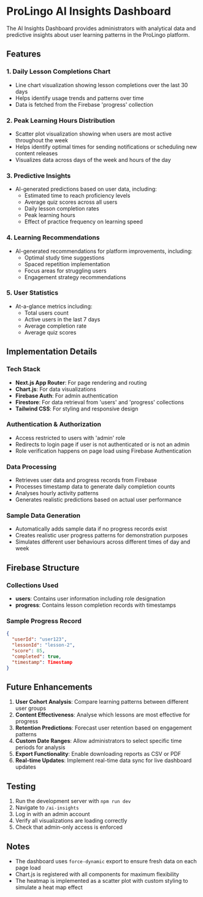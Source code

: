 # ProLingo AI Insights Dashboard

The AI Insights Dashboard provides administrators with analytical data and predictive insights about user learning patterns in the ProLingo platform.

## Features

### 1. Daily Lesson Completions Chart
- Line chart visualization showing lesson completions over the last 30 days
- Helps identify usage trends and patterns over time
- Data is fetched from the Firebase 'progress' collection

### 2. Peak Learning Hours Distribution
- Scatter plot visualization showing when users are most active throughout the week
- Helps identify optimal times for sending notifications or scheduling new content releases
- Visualizes data across days of the week and hours of the day

### 3. Predictive Insights
- AI-generated predictions based on user data, including:
  - Estimated time to reach proficiency levels
  - Average quiz scores across all users
  - Daily lesson completion rates
  - Peak learning hours
  - Effect of practice frequency on learning speed

### 4. Learning Recommendations
- AI-generated recommendations for platform improvements, including:
  - Optimal study time suggestions
  - Spaced repetition implementation
  - Focus areas for struggling users
  - Engagement strategy recommendations

### 5. User Statistics
- At-a-glance metrics including:
  - Total users count
  - Active users in the last 7 days
  - Average completion rate
  - Average quiz scores

## Implementation Details

### Tech Stack
- **Next.js App Router**: For page rendering and routing
- **Chart.js**: For data visualizations
- **Firebase Auth**: For admin authentication
- **Firestore**: For data retrieval from 'users' and 'progress' collections
- **Tailwind CSS**: For styling and responsive design

### Authentication & Authorization
- Access restricted to users with 'admin' role
- Redirects to login page if user is not authenticated or is not an admin
- Role verification happens on page load using Firebase Authentication

### Data Processing
- Retrieves user data and progress records from Firebase
- Processes timestamp data to generate daily completion counts
- Analyses hourly activity patterns
- Generates realistic predictions based on actual user performance

### Sample Data Generation
- Automatically adds sample data if no progress records exist
- Creates realistic user progress patterns for demonstration purposes
- Simulates different user behaviours across different times of day and week

## Firebase Structure

### Collections Used
- **users**: Contains user information including role designation
- **progress**: Contains lesson completion records with timestamps

### Sample Progress Record
```json
{
  "userId": "user123",
  "lessonId": "lesson-2",
  "score": 85,
  "completed": true,
  "timestamp": Timestamp
}
```

## Future Enhancements

1. **User Cohort Analysis**: Compare learning patterns between different user groups
2. **Content Effectiveness**: Analyse which lessons are most effective for progress
3. **Retention Predictions**: Forecast user retention based on engagement patterns
4. **Custom Date Ranges**: Allow administrators to select specific time periods for analysis
5. **Export Functionality**: Enable downloading reports as CSV or PDF
6. **Real-time Updates**: Implement real-time data sync for live dashboard updates

## Testing

1. Run the development server with `npm run dev`
2. Navigate to `/ai-insights`
3. Log in with an admin account
4. Verify all visualizations are loading correctly
5. Check that admin-only access is enforced

## Notes

- The dashboard uses `force-dynamic` export to ensure fresh data on each page load
- Chart.js is registered with all components for maximum flexibility
- The heatmap is implemented as a scatter plot with custom styling to simulate a heat map effect 